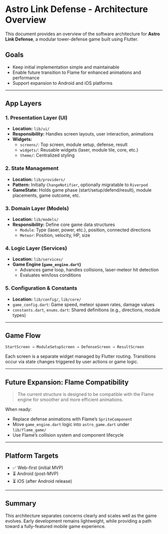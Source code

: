 # Astro Link Defense - Architecture Overview

This document provides an overview of the software architecture for **Astro Link Defense**, a modular tower-defense game built using Flutter.

## Goals
- Keep initial implementation simple and maintainable
- Enable future transition to Flame for enhanced animations and performance
- Support expansion to Android and iOS platforms

---

## App Layers

### 1. **Presentation Layer (UI)**
- **Location:** `lib/ui/`
- **Responsibility:** Handles screen layouts, user interaction, animations
- **Widgets:**
  - `screens/`: Top screen, module setup, defense, result
  - `widgets/`: Reusable widgets (laser, module tile, core, etc.)
  - `theme/`: Centralized styling

### 2. **State Management**
- **Location:** `lib/providers/`
- **Pattern:** Initially `ChangeNotifier`, optionally migratable to `Riverpod`
- **GameState:** Holds game phase (start/setup/defend/result), module placements, game outcome, etc.

### 3. **Domain Layer (Models)**
- **Location:** `lib/models/`
- **Responsibility:** Define core game data structures
  - `Module`: Type (laser, power, etc.), position, connected directions
  - `Meteor`: Position, velocity, HP, size

### 4. **Logic Layer (Services)**
- **Location:** `lib/services/`
- **Game Engine (`game_engine.dart`)**
  - Advances game loop, handles collisions, laser-meteor hit detection
  - Evaluates win/loss conditions

### 5. **Configuration & Constants**
- **Location:** `lib/config/`, `lib/core/`
- `game_config.dart`: Game speed, meteor spawn rates, damage values
- `constants.dart`, `enums.dart`: Shared definitions (e.g., directions, module types)

---

## Game Flow

```text
StartScreen → ModuleSetupScreen → DefenseScreen → ResultScreen
```

Each screen is a separate widget managed by Flutter routing. Transitions occur via state changes triggered by user actions or game logic.

---

## Future Expansion: Flame Compatibility

> The current structure is designed to be compatible with the Flame engine for smoother and more efficient animations.

When ready:
- Replace defense animations with Flame’s `SpriteComponent`
- Move `game_engine.dart` logic into `astro_game.dart` under `lib/flame_game/`
- Use Flame’s collision system and component lifecycle

---

## Platform Targets

- ✅ Web-first (initial MVP)
- ⏳ Android (post-MVP)
- ⏳ iOS (after Android release)

---

## Summary
This architecture separates concerns clearly and scales well as the game evolves. Early development remains lightweight, while providing a path toward a fully-featured mobile game experience.

